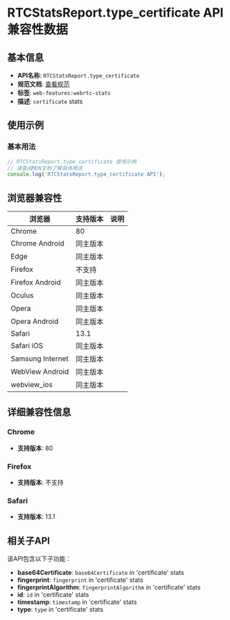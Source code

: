 # RTCStatsReport.type_certificate API 兼容性数据

## 基本信息

- **API名称**: `RTCStatsReport.type_certificate`
- **规范文档**: [查看规范](https://w3c.github.io/webrtc-stats/#dom-rtcstatstype-certificate)
- **标签**: `web-features:webrtc-stats`
- **描述**: `certificate` stats

## 使用示例

### 基本用法

```javascript
// RTCStatsReport.type_certificate 使用示例
// 请查阅MDN文档了解具体用法
console.log('RTCStatsReport.type_certificate API');
```

## 浏览器兼容性

| 浏览器 | 支持版本 | 说明 |
|--------|----------|------|
| Chrome | 80 |  |
| Chrome Android | 同主版本 |  |
| Edge | 同主版本 |  |
| Firefox | 不支持 |  |
| Firefox Android | 同主版本 |  |
| Oculus | 同主版本 |  |
| Opera | 同主版本 |  |
| Opera Android | 同主版本 |  |
| Safari | 13.1 |  |
| Safari iOS | 同主版本 |  |
| Samsung Internet | 同主版本 |  |
| WebView Android | 同主版本 |  |
| webview_ios | 同主版本 |  |

## 详细兼容性信息

### Chrome

- **支持版本**: 80

### Firefox

- **支持版本**: 不支持

### Safari

- **支持版本**: 13.1

## 相关子API

该API包含以下子功能：

- **base64Certificate**: `base64Certificate` in 'certificate' stats
- **fingerprint**: `fingerprint` in 'certificate' stats
- **fingerprintAlgorithm**: `fingerprintAlgorithm` in 'certificate' stats
- **id**: `id` in 'certificate' stats
- **timestamp**: `timestamp` in 'certificate' stats
- **type**: `type` in 'certificate' stats

